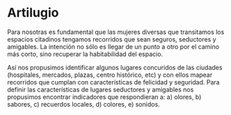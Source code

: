 # Artilugio

Para nosotras es fundamental que las mujeres diversas que transitamos los espacios citadinos tengamos recorridos que sean seguros, seductores y amigables. La intención no sólo es llegar de un punto a otro por el camino más corto, sino recuperar la habitabilidad del espacio. 

Así nos propusimos identificar algunos lugares concuridos de las ciudades (hospitales, mercados, plazas, centro histórico, etc) y con ellos mapear recorridos que cumplan con características de felicidad y seguridad. Para definir las características de lugares seductores y amigables nos propusimos encontrar indicadores que respondieran a: a) olores, b) sabores, c) recuerdos locales, d) colores, e) sonidos.
